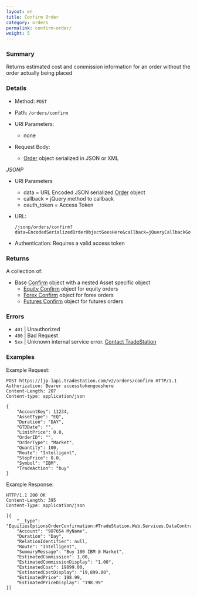 ```yaml
---
layout: en
title: Confirm Order
category: orders
permalink: confirm-order/
weight: 5
---
```


### Summary

Returns estimated cost and commission information for an order without the order actually being placed

### Details

* Method: `POST`
* Path: `/orders/confirm`
* URI Parameters:

  * none
* Request Body:

  * [Order](../../objects/order) object serialized in JSON or XML

*JSONP*

* URI Parameters
  * data = URL Encoded JSON serialized [Order](../../objects/order) object
  * callback = jQuery method to callback
  * oauth_token = Access Token
* URL:

      /jsonp/orders/confirm?data=EncodedSerializedOrderObjectGoesHere&callback=jQueryCallbackGoesHere&oauth_token=AccessTokenGoesHere

* Authentication: Requires a valid access token

### Returns

A collection of:

* Base [Confirm](../../objects/order-confirmation) object with a nested Asset specific object
  * [Equity Confirm](../../objects/equities-options-order-confirmation) object for equity orders
  * [Forex Confirm](../../objects/forex-order-confirmation) object for forex orders
  * [Futures Confirm](../../objects/futures-order-confirmation) object for futures orders


### Errors

* `401` | Unauthorized
* `400` | Bad Request
* `5xx` | Unknown internal service error. [Contact TradeStation
](mailto:webapi@tradestation.com)
### Examples

Example Request:

    POST https://[jp-]api.tradestation.com/v2/orders/confirm HTTP/1.1
    Authorization: Bearer accesstokengoeshere
    Content-Length: 207
    Content-type: application/json

    {
        "AccountKey": 11234,
        "AssetType": "EQ",
        "Duration": "DAY",
        "GTDDate": "",
        "LimitPrice": 0.0,
        "OrderID": "",
        "OrderType": "Market",
        "Quantity": 100,
        "Route": "Intelligent",
        "StopPrice": 0.0,
        "Symbol": "IBM",
        "TradeAction": "buy"
    }

Example Response:

    HTTP/1.1 200 OK
    Content-Length: 395
    Content-Type: application/json

    [{
        "__type": "EquitiesOptionsOrderConfirmation:#TradeStation.Web.Services.DataContracts",
        "Account": "987654 MyName",
        "Duration": "Day",
        "RelationIdentifier": null,
        "Route": "Intelligent",
        "SummaryMessage": "Buy 100 IBM @ Market",
        "EstimatedCommission": 1.00,
        "EstimatedCommissionDisplay": "1.00",
        "EstimatedCost": 19899.00,
        "EstimatedCostDisplay": "19,899.00",
        "EstimatedPrice": 198.99,
        "EstimatedPriceDisplay": "198.99"
    }]